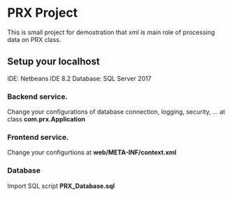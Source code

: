 # PRX Project

This is small project for demostration that xml is main role of processing data on PRX class.

## Setup your localhost
IDE: Netbeans IDE 8.2
Database: SQL Server 2017
### Backend service.
Change your configurations of database connection, logging, security, ... at class **com.prx.Application**
### Frontend service.
Change your configurtions at **web/META-INF/context.xml**
### Database
Import SQL script **PRX_Database.sql**
